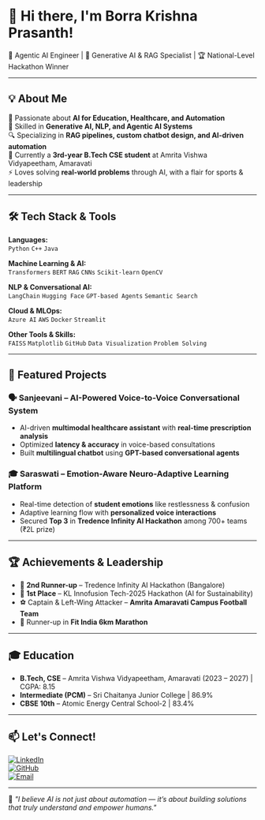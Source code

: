 # 👋 Hi there, I'm Borra Krishna Prasanth!  
🌟 Agentic AI Engineer | 🤖 Generative AI & RAG Specialist | 🏆 National-Level Hackathon Winner

---

## 💡 About Me  
🎯 Passionate about **AI for Education, Healthcare, and Automation**  
🧠 Skilled in **Generative AI, NLP, and Agentic AI Systems**  
🔍 Specializing in **RAG pipelines, custom chatbot design, and AI-driven automation**  
📍 Currently a **3rd-year B.Tech CSE student** at Amrita Vishwa Vidyapeetham, Amaravati  
⚡ Loves solving **real-world problems** through AI, with a flair for sports & leadership  

---

## 🛠 Tech Stack & Tools  

**Languages:**  
`Python` `C++` `Java`  

**Machine Learning & AI:**  
`Transformers` `BERT` `RAG` `CNNs` `Scikit-learn` `OpenCV`  

**NLP & Conversational AI:**  
`LangChain` `Hugging Face` `GPT-based Agents` `Semantic Search`  

**Cloud & MLOps:**  
`Azure AI` `AWS` `Docker` `Streamlit`  

**Other Tools & Skills:**  
`FAISS` `Matplotlib` `GitHub` `Data Visualization` `Problem Solving`  

---

## 🚀 Featured Projects  

### 🗣 Sanjeevani – AI-Powered Voice-to-Voice Conversational System  
- AI-driven **multimodal healthcare assistant** with **real-time prescription analysis**  
- Optimized **latency & accuracy** in voice-based consultations  
- Built **multilingual chatbot** using **GPT-based conversational agents**  

### 🎓 Saraswati – Emotion-Aware Neuro-Adaptive Learning Platform  
- Real-time detection of **student emotions** like restlessness & confusion  
- Adaptive learning flow with **personalized voice interactions**  
- Secured **Top 3** in **Tredence Infinity AI Hackathon** among 700+ teams (₹2L prize)  

---

## 🏆 Achievements & Leadership  
- 🥉 **2nd Runner-up** – Tredence Infinity AI Hackathon (Bangalore)  
- 🥇 **1st Place** – KL Innofusion Tech-2025 Hackathon (AI for Sustainability)  
- ⚽ Captain & Left-Wing Attacker – **Amrita Amaravati Campus Football Team**  
- 🏃 Runner-up in **Fit India 6km Marathon**  

---

## 🎓 Education  
- **B.Tech, CSE** – Amrita Vishwa Vidyapeetham, Amaravati (2023 – 2027) | CGPA: 8.15  
- **Intermediate (PCM)** – Sri Chaitanya Junior College | 86.9%  
- **CBSE 10th** – Atomic Energy Central School-2 | 83.4%  

---

## 📫 Let's Connect!  
[![LinkedIn](https://img.shields.io/badge/LinkedIn-0077B5?style=flat&logo=linkedin&logoColor=white)](https://www.linkedin.com/in/krishna-prasanth-borra/)  
[![GitHub](https://img.shields.io/badge/GitHub-181717?style=flat&logo=github&logoColor=white)](https://github.com/usernameunavailable1512)  
[![Email](https://img.shields.io/badge/Email-D14836?style=flat&logo=gmail&logoColor=white)](mailto:prasanthganab@gmail.com)  

---
💬 *"I believe AI is not just about automation — it’s about building solutions that truly understand and empower humans."*
